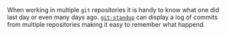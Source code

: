 When working in multiple `git` repositories it is handy to know what one did last day or even many days ago.
[`git-standup`](https://github.com/kamranahmedse/git-standup) can display a log of commits from multiple repositories
making it easy to remember what happend.
